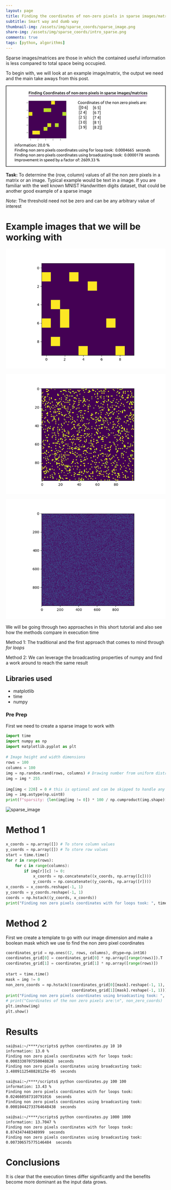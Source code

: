 ```yaml
---
layout: page
title: Finding the coordinates of non-zero pixels in sparse images/matrices
subtitle: Smart way and dumb way
thumbnail-img: /assets/img/sparse_coords/sparse_image.png
share-img: /assets/img/sparse_coords/intro_sparse.png
comments: true
tags: [python, algorithms]
---
```


Sparse images/matrices are those in which the contained useful information is less compared to total space being occupied. 

To begin with, we will look at an example image/matrix, the output we need and the main take aways from this post.

![summary image](/assets/img/sparse_coords/intro_sparse.png)

__Task:__ To determine the (row, column) values of all the non zero pixels in a matrix or an image. Typical example
would be text in a image. If you are familiar with the well known MNIST Handwritten digits dataset, that could be 
another good example of a sparse image

_Note:_ The threshold need not be zero and can be any arbitrary value of interest

# Example images that we will be working with

![10x10 sparse image](../assets/img/sparse_coords/sparse_image.png)

![100x100 sparse image](../assets/img/sparse_coords/sparse_image_100.png)

![1000x1000 sparse image](../assets/img/sparse_coords/sparse_image_1000.png)

We will be going through two approaches in this short tutorial and also see how the methods compare in execution time

Method 1: The traditional and the first approach that comes to mind through _for loops_ 

Method 2: We can leverage the broadcasting properties of numpy and find a work around to reach the same result

## Libraries used
* matplotlib
* time
* numpy

### Pre Prep

First we need to create a sparse image to work with
```python
import time
import numpy as np
import matplotlib.pyplot as plt

# Image height and width dimensions
rows = 100
columns = 100
img = np.random.rand(rows, columns) # Drawing number from uniform distribution [0,1] to avoid negative values
img = img * 255

img[img < 220] = 0 # this is optional and can be skipped to handle any threshold other than 'non zero value' & 'zero'
img = img.astype(np.uint8)
print(f"sparsity: {len(img[img != 0]) * 100 / np.cumproduct(img.shape)[-1]} %")
```
![sparse_image]()
# Method 1

```python
x_coords = np.array([]) # To store column values
y_coords = np.array([]) # To store row values
start = time.time()
for r in range(rows):
    for c in range(columns):
        if img[r][c] != 0:
            x_coords = np.concatenate((x_coords, np.array([c])))
            y_coords = np.concatenate((y_coords, np.array([r])))
x_coords = x_coords.reshape(-1, 1)
y_coords = y_coords.reshape(-1, 1)
coords = np.hstack((y_coords, x_coords))
print("Finding non zero pixels coordinates with for loops took: ", time.time() - start, " seconds")
```

# Method 2
First we create a template to go with our image dimension and make a boolean mask which we use to find the 
non zero pixel coordinates
```python
coordinates_grid = np.ones((2, rows, columns), dtype=np.int16)
coordinates_grid[0] = coordinates_grid[0] * np.array([range(rows)]).T
coordinates_grid[1] = coordinates_grid[1] * np.array([range(rows)])

start = time.time()
mask = img != 0
non_zero_coords = np.hstack((coordinates_grid[0][mask].reshape(-1, 1),
                             coordinates_grid[1][mask].reshape(-1, 1)))
print("Finding non zero pixels coordinates using broadcasting took: ", time.time() - start, " seconds")
# print("Coordinates of the non zero pixels are:\n", non_zero_coords)
plt.imshow(img)
plt.show()
```

# Results
```
sai@sai:~/****/scripts$ python coordinates.py 10 10
information: 13.0 %
Finding non zero pixels coordinates with for loops took:  0.0003330707550048828  seconds
Finding non zero pixels coordinates using broadcasting took:  3.4809112548828125e-05  seconds

sai@sai:~/****/scripts$ python coordinates.py 100 100
information: 13.43 %
Finding non zero pixels coordinates with for loops took:  0.024660587310791016  seconds
Finding non zero pixels coordinates using broadcasting took:  0.00010442733764648438  seconds

sai@sai:~/****/scripts$ python coordinates.py 1000 1000
information: 13.7047 %
Finding non zero pixels coordinates with for loops took:  8.874347448348999  seconds
Finding non zero pixels coordinates using broadcasting took:  0.007306575775146484  seconds
```

# Conclusions

It is clear that the execution times differ significantly and the benefits become more dominant as the input data grows.
